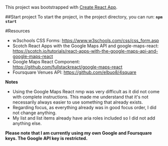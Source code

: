 This project was bootstrapped with [Create React App](https://github.com/facebook/create-react-app).

##Start project
To start the project, in the project directory, you can run:
**`npm start`**

#Resources
- w3schools CSS Forms: https://www.w3schools.com/css/css_form.asp
- Scotch React Apps with the Google Maps API and google-maps-react: https://scotch.io/tutorials/react-apps-with-the-google-maps-api-and-google-maps-react
- Google Maps React Component: https://github.com/fullstackreact/google-maps-react
- Foursquare Venues API: https://github.com/elbuo8/4square

**Notes**
- Using the Google Maps React nmp was very difficult as it did not come with complete instructions. This made me understand that it's not necessarily always easier to use something that already exists. 
- Regarding focus, as everything already was in good focus order, I did not change anything.
- My list and list items already have aria roles included so I did not add anything else. 

**Please note that I am currently using my own Google and Foursquare keys. The Google API key is restricted.**